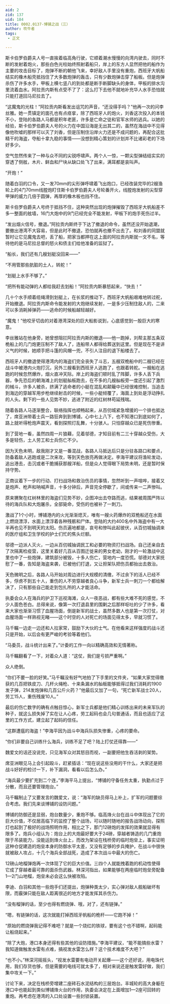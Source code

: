```yaml
---
aid: 2
zid: 137
uid: 184
title: 0002.0137-博铺之战（三）
author: 吹牛者
tags: 
 - 正文

---
```




  斯卡伯罗伯爵夫人号一直挨着临高角行驶，它顺着潮水慢慢的向湾内驶去，同时不断的发射着炮火，那些白色光柱始终照射着船只，岸上的东方人显然把他的船作为主要的攻击目标了，炮弹不断的朝他飞来，幸好敌人手里没有重炮，西班牙大帆船结实的橡木船壳抵挡住了大多数炮弹的轰击，只有少数炮弹击穿了船板。但是炮弹杀伤了许多水手，甲板上横七竖八的到处都是断手断脚缺头的身体，甲板的排水沟里流着血水。阿拉贡内斯有点受不了了：这么打下去他不就地补充华人水手恐怕就只能打道回马尼拉去了。

  “这魔鬼的光柱！”阿拉贡内斯看发出诅咒的声音，“还没得手吗？”他再一次的问李丝雅。她一贯镇定的面孔也有点痉挛，除了西班牙人的炮火，刘香这次投入的本钱不小，登陆的各路人马都是积年老匪，许多是亡命之徒和官军水师的逃兵。以她的经验，斯卡伯罗伯爵夫人号的火力在中国沿海是无出其二的，虽然在海战中不见得像他吹嘘的那样可以灭了刘香，但是压制住沿岸火力还是不成问题的，再配合这批精干的海盗，夺船十拿九稳的事情——没想到精心策划的计划并不比诸彩老的下场好多少。

  空气忽然传来了一种与众不同的尖锐呼啸声。两个人一惊，一颗尖型弹结结实实的穿透了侧舷，木片、鲜血和尸块从缺口处飞了出来，满耳都是哀叫声。

  “开炮！”

  随着白羽的口令，又一发70mm的尖形弹呼啸着飞出炮口，已经改装完毕的2艘渔轮上的4门70mm线膛炮盯住斯卡伯罗伯爵夫人号轮番开火，线膛炮发射的尖型穿甲弹的威力几倍于圆弹，再厚的橡木板也挡不住。

  斯卡伯罗伯爵夫人号终于抵挡不住，这种突然出现的炮弹摧毁了西班牙大帆船差不多一整面的舷墙，16门大炮中的9门已经完全不能发射，甲板下的炮手死伤过半。

  “发出烟火信号，撤退。”阿拉贡内斯终于下达了撤退的命令，虽然还没开始退潮，要撤出港湾不大容易，但是此时不撤退，恐怕就再也撤不出去了。和刘香的同盟就暂时让它见魔鬼去吧，丢了船，把家当都押在这上面的阿拉贡内斯就一文不名，等待他的是马尼拉总督的怒火和债主们给他准备的监狱了。

  “船长，我们还有几艘划艇没回来——”

  “不用管那些肮脏的土人，转舵！”

  “划艇上水手不够了。”

  “把所有能动弹的人都给我赶去划船！”阿拉贡内斯暴怒起来，“快去！”

  几十个水手顺着缆绳滑到划艇上，在长浆的推动下，西班牙大帆船艰难地转过舵，开始撤退。阿拉贡内斯命令能发射的大炮继续发射，一是多少压制住敌人的，二来可以多消耗掉弹药——逃命的时候船越轻越好。

  “魔鬼！”他咬牙切齿的对着港湾深处的巨大船影说到，心底感觉到一股巨大的寒意。

  李丝雅站在他身旁，她曾想阻拦阿拉贡内斯的撤退——他一跑掉，刘帮主那五条双桅船上的几门炮更压制不了敌人了，连船带人都得给葬送到这里。但是现在不是讲义气的时候，她顺手把斗篷的风帽一兜，不引人注目的退下船楼去了。

  西班牙人的撤退使得港湾内的海盗们完全丧失了斗志，五艘双桅船中的二艘已经在战斗中被港内火炮打沉，另外三艘看到西班牙人逃跑了，也跟着转舵。一艘船在逃跑的时候忽然爆炸，烟火直冲天际。岸上的海盗们顿时乱了阵脚，许多人丢下兵器，争先恐后的朝海滩上的划艇舢板跑去，在不多的几艘舢板旁一度还引起了激烈的械斗，许多人被杀，挤满了逃命者的小艇在混乱和颠簸中已经很难控制，当追击到海边的穿越军用步枪继续射击的时候，一些小艇倾覆了，海面上到处是浮动挣扎的人头。剩下的一些人见势不妙，逃进了附近的红树林苟延残喘。

  随着各路人马逐渐整合，联络指挥也顺畅起来，从百仞城紧急增援的一个排也抵达了，席亚洲带着士兵一路狂奔到到博铺，心中七上八下，也不知港口到底如何了，路上就听得枪炮声震天，看到探照灯乱舞，十分骇人。只怕穿越众已是死伤惨重。

  到了营地一看，虽然四周一片狼藉，见着邬德，才知目前有二三十穿越众受伤，大多是轻伤，土人劳工和士兵伤亡不少。

  因为天色未明，敌我刚才又是一番混战，各路人马抵达后只是分驻各路口和要点，防备着敌人逃跑或是二次来攻，等到天色放亮再做决定。李海平建议将渔轮发动，追出港去，击沉或者干脆捕获那艘洋船，但是众人觉得眼下局势未明，还是暂时保持守势。

  正商议着下一步的行动、打扫战场和救治伤员的事情，忽然听到一声喧哗，接着又是炮声、枪声和呐喊声音，十多分钟后，声音完全停歇了，间或传来一二声惨叫。

  原来猬聚在红树林里的海盗们见势不妙，企图冲出去夺路而逃，结果被周围严阵以待的海兵队和大炮屠杀，全部毙命，受伤的也被补了一刺刀。

  激战了1个小时，博铺港内的火光渐渐熄灭，唯有一艘火药爆炸的双桅船还在水面上燃烧漂浮，水面上漂浮着各种残骸和尸体。登陆的大约400名中外海盗中有一大半再也见不到明天的太阳。伤员遍地都是，哀号和惨叫此起彼伏，从百仞城抽调来的医疗组和卫生学校的护士们忙的焦头烂额。

  邬德一边派人灭火，一边从百仞城抽调民工和必要的物资打扫战场。自己还亲自去了次隔离检疫营，这里关着好几百从百图迁徙来的男女老幼，刚才的一轮激战中这里也中了一些炮弹，建筑部分被毁，十多人伤亡，营地内一度恐慌。邬德对大家抚慰了一番，告知是海盗来袭，已被他们打退，又让担架队把伤员都抬出去救治。

  天色微明之后，各路人马开始对周边进行大规模的清缴，不过余下的活人已经不多，俘虏不到五十人，重伤的人不劳穿越者良心斗争，新军士兵一刺刀一个都给解决了，只有那些自己能走到包扎所的人才能活命。

  执委会众人在海兵的护卫下巡视海滩，众人一夜恶战，都有些大难不死的感觉，不少人面色苍白。总得来说，像第一次打退县里的围剿之后那样呕吐的少了许多，看来大家也渐渐习惯了血腥场面，倒是新军的战士，虽然多数人也是第一次打仗，对血腥场面一样熟视无睹——这个时空的人对死亡的场面见得太多，早就习惯了。

  马千瞩一边走一边还和人拉家常，鼓励下大伙的士气。在他看来这样强度的战斗还只是开始，以后会有更严峻的考验等着他们。

  “马委员，战斗统计出来了。”计委的工作一向以精确高效和无情著称。

  马千瞩翻看了一下，对着众人道：“这仗，我们是亏损严重啊。”

  众人绝倒。

  “你们不要一脸的好笑。”马千瞩没有好气地拍了下手里的文件夹，“如果大家觉得缴获的几百把铁皮刀、几杆火绳枪、十来条漏水的舢板能够抵得过我们消耗的1900发子弹，214发炮弹和几百公斤火药？”他最后又加了一句，“死亡新军战士20人，劳工15人，重伤残废10人。”

  最后的伤亡数字的确有点触目惊心，新军士兵都是他们精心训练出来的未来军队的种子，就这么损失掉了实在让人心疼，劳工起码也会几句普通话，而且也适应了这里的工作方式，建立起了起码的信任。

  “这群遭瘟的海盗！”李海平因为战斗中海兵队损失惨重，心疼的要命。

  “你们非要自己训练什么海兵，训练不足了吧？陆上打仗还得靠——”

  魏爱文的话还没说完，只见海军众对其怒目而视，一副要把他生吞活剥的架势。

  席亚洲眼见马上会引起殴斗，赶紧插话：“现在说这些没用的干什么，大家还是把战斗好好的检讨一下，补下漏洞，看看以后怎么办。”

  “海兵最少要扩充到二个连，”李海平马上提出，“博铺的守备任务太重，执勤点过于分散，而且还要管理炮台。”

  马千瞩制止了又要发言的魏爱文，说：“海军的缺员得马上补上，扩军的问题要综合考虑。我们先来谈博铺的设防问题。”

  博铺的防御还是显弱，炮台数量少，重炮不够。临高烽火台在战斗中体现出了它的巨大价值，不仅居高临下的监控了整个战场，可以随时随地的报告战场动向，探照灯也起到了极好的战场照明作用，相比之下，那门12磅炮的发挥的效果就显得有限多了。炮兵小组认为：炮台上的大炮最好要大于24磅，穿越者铸造的几门重炮限于吊装能力，没能运到烽火台上，而改为架设在栈桥旁的临时炮垒上，事实证明这种仓促建造的炮垒本身的防御水平太差，又没有足够的步兵掩护，在战斗中很快就被敌人攻占，十几个海兵全部战死，造成了本次战斗中最大的伤亡。

  12磅山地榴弹炮再一次体现了它的巨大价值。三四个人就能拽着跑的机动性使得它成了穿越者最可靠的面杀伤武器。林深河指出，如果能够在两座临时炮垒旁配备1—2门山地榴，炮垒未必会这么快被攻陷。

  李迪、白羽和其他一些炮手们还提出，炮弹种类太少，实心弹对敌人舰船破坏有限，而霰弹只能在敌人距离很近的地方才能发挥其杀伤力。

  “没有榴弹的话，至少也得有燃烧弹、哦，对了，还有链弹。”

  “嗯，有链弹的话，这次就能打掉西班牙帆船的桅杆——它跑不掉！”

  “原始的燃烧弹我记得不难吧？就是一个烧红的铁球，要有这个也不错啊，起码能让船烧起来。”

  “除了大炮，港口本身还得有些其他的设防措施。”李海平建议，“能不能搞些水雷？我知道做触发水雷有点难，搞视发水雷怎么样？这个技术难度不大吧？”

  “也不小。”林深河摇摇头，“视发水雷要有电动开关起爆——这个还好说，用电珠代用，我们存货也够，但是需要的电线可就太多了，相对来说还是触发雷好做，我们集中攻关一下。”

  讨论下来，决定在栈桥旁增建二座砖石水泥结构的三层炮台。丰城轮的高大身躯在港口中也能起到类似博铺烽火台的作用，执委会决定在上面增加1—2座可回转的重炮。再考虑在港湾的入口处设置一些封锁装置。


